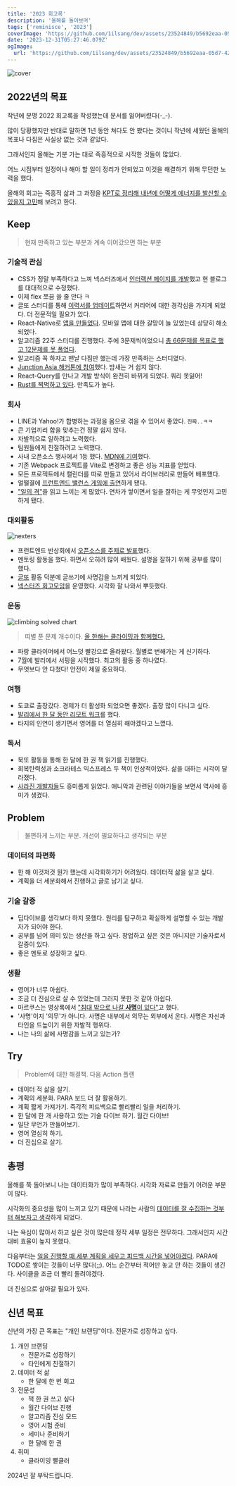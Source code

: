```yaml
---
title: '2023 회고록'
description: '올해를 돌아보며'
tags: ['reminisce', '2023']
coverImage: 'https://github.com/1ilsang/dev/assets/23524849/b5692eaa-05d7-428c-8356-ba04da3f4e3f'
date: '2023-12-31T05:27:46.079Z'
ogImage:
  url: 'https://github.com/1ilsang/dev/assets/23524849/b5692eaa-05d7-428c-8356-ba04da3f4e3f'
---
```


<img class="cover" alt="cover" src="https://github.com/1ilsang/dev/assets/23524849/b5692eaa-05d7-428c-8356-ba04da3f4e3f" alt="cover" />

## 2022년의 목표

작년에 분명 2022 회고록을 작성했는데 문서를 잃어버렸다(-\_-).

많이 당황했지만 반대로 말하면 1년 동안 쳐다도 안 봤다는 것이니 작년에 세웠던 올해의 목표나 다짐은 사실상 없는 것과 같았다.

그래서인지 올해는 기분 가는 대로 즉흥적으로 시작한 것들이 많았다.

어느 시점부터 일정이나 해야 할 일이 정리가 안되었고 이것을 해결하기 위해 무던한 노력을 했다.

올해의 회고는 즉흥적 삶과 그 과정을 <u>KPT로 정리해 내년에 어떻게 에너지를 발산할 수 있을지 고민</u>해 보려고 한다.

## Keep

> 현재 만족하고 있는 부분과 계속 이어갔으면 하는 부분

### 기술적 관심

- CSS가 정말 부족하다고 느껴 넥스터즈에서 [인터랙션 페이지를 개발](https://nexters.github.io/who-really-wants-to-play)했고 현 블로그를 대대적으로 수정했다.
- 이제 flex 쪼끔 쓸 줄 안다 ㅋ
- 글또 스터디를 통해 [이력서를 업데이트](https://1ilsang.dev/about)하면서 커리어에 대한 경각심을 가지게 되었다. 더 전문적일 필요가 있다.
- React-Native로 [앱을 만들었다](https://github.com/1ilsang/linkit). 모바일 앱에 대한 갈망이 늘 있었는데 상당히 해소되었다.
- 알고리즘 22주 스터디를 진행했다. 주에 3문제씩이었으니 [총 66문제를 목표로 했고 12문제를 못 풀었다](https://leetcode.com/1ilsang/).
- 알고리즘 꼭 하자고 맨날 다짐만 했는데 가장 만족하는 스터디였다.
- [Junction Asia 해커톤에 참여](https://github.com/junction-asia-2023/just-label)했다. 밤새는 거 쉽지 않다.
- React-Query를 만나고 개발 방식이 완전히 바뀌게 되었다. 쿼리 못잃어!
- [Rust를 찍먹하고 있다](https://github.com/1ilsang/rust-practice). 만족도가 높다.

### 회사

- LINE과 Yahoo!가 합병하는 과정을 몸으로 겪을 수 있어서 좋았다. `진짜..ㅋㅋ`
- 큰 기업끼리 합을 맞추는건 정말 쉽지 않다.
- 자발적으로 일하려고 노력했다.
- 팀원들에게 친절하려고 노력했다.
- 사내 오픈소스 행사에서 1등 했다. [MDN에 기여](https://github.com/mdn/translated-content/pulls?q=is%3Apr+is%3Aclosed+author%3A1ilsang)했다.
- 기존 Webpack 프로젝트를 Vite로 변경하고 좋은 성능 지표를 얻었다.
- 모든 프로젝트에서 캘린더를 따로 만들고 있어서 라이브러리로 만들어 배포했다.
- 얼떨결에 [프런트엔드 밸런스 게임에 출연](https://youtu.be/mjeW7BUaU1c?si=qLbnlQU56iSAk0dF)하게 됐다.
- ["일의 격"](https://1ilsang.dev/posts/book/quality-of-job)을 읽고 느끼는 게 많았다. 연차가 쌓이면서 일을 잘하는 게 무엇인지 고민하게 됐다.

### 대외활동

![nexters](https://github.com/1ilsang/dev/assets/23524849/2e80e8ab-b006-4557-b31c-ef09999ed350)

- 프런트엔드 반상회에서 [오픈소스를 주제로 발표](https://1ilsang.dev/posts/activity/geultto8-seminar)했다.
- 멘토링 활동을 했다. 하면서 오히려 많이 배웠다. 설명을 잘하기 위해 공부를 많이 했다.
- [글또](https://github.com/geultto/) 활동 덕분에 글쓰기에 사명감을 느끼게 되었다.
- [넥스터즈 회고모임](https://github.com/Nexters/retrospective?tab=readme-ov-file#-2023%EB%85%84-%ED%9A%8C%EA%B3%A0-)을 운영했다. 시각화 잘 나와서 뿌듯했다.

### 운동

![climbing solved chart](https://github.com/1ilsang/dev/assets/23524849/6732e1c3-cd28-4f23-ae20-0b40d791c91e)

> 띠별 푼 문제 개수이다. [올 한해는 클라이밍과 함께했다.](https://instagram.com/_chul.climb)

- 파랑 클라이머에서 어느덧 빨강으로 올라왔다. 월별로 변해가는 게 신기하다.
- 7월에 발리에서 서핑을 시작했다. 최고의 활동 중 하나였다.
- 무엇보다 안 다쳤다! 안전이 제일 중요하다.

### 여행

- 도쿄로 출장갔다. 경제가 더 활성화 되었으면 좋겠다. 출장 많이 다니고 싶다.
- [발리에서 한 달 동안 리모트 워크](https://1ilsang.dev/posts/activity/bali-remote)를 했다.
- 타지의 인연이 생기면서 영어를 더 열심히 해야겠다고 느꼈다.

### 독서

- 북또 활동을 통해 한 달에 한 권 책 읽기를 진행했다.
- 회복탄력성과 소크라테스 익스프레스 두 책이 인상적이었다. 삶을 대하는 시각이 달라졌다.
- [사라진 개발자들](https://1ilsang.dev/posts/book/proving-ground)도 흥미롭게 읽었다. 애니악과 관련된 이야기들을 보면서 역사에 흥미가 생겼다.

## Problem

> 불편하게 느끼는 부분. 개선이 필요하다고 생각되는 부분

### 데이터의 파편화

- 한 해 이것저것 뭔가 했는데 시각화하기가 어려웠다. 데이터적 삶을 살고 싶다.
- 계획을 더 세분화해서 진행하고 글로 남기고 싶다.

### 기술 갈증

- 딥다이브를 생각보다 하지 못했다. 원리를 탐구하고 확실하게 설명할 수 있는 개발자가 되어야 한다.
- 공부를 넘어 의미 있는 생산을 하고 싶다. 창업하고 싶은 것은 아니지만 기술자로서 갈증이 있다.
- 좋은 멘토로 성장하고 싶다.

### 생활

- 영어가 너무 아쉽다.
- 조금 더 진심으로 살 수 있었는데 그러지 못한 것 같아 아쉽다.
- 마르쿠스는 명상록에서 <u>"침대 밖으로 나갈 <b>사명</b>이 있다"</u>고 했다.
- '사명'이지 '의무'가 아니다. 사명은 내부에서 의무는 외부에서 온다. 사명은 자신과 타인을 드높이기 위한 자발적 행위다.
- 나는 나의 삶에 사명감을 느끼고 있는가?

## Try

> Problem에 대한 해결책. 다음 Action 플랜

- 데이터 적 삶을 살기.
- 계획의 세분화. PARA 보드 더 잘 활용하기.
- 계획 짧게 가져가기. 즉각적 피드백으로 빨리빨리 일을 처리하기.
- 한 달에 한 개 사용하고 있는 기술 다이브 하기. 월간 다이브!
- 일단 무언가 만들어보기.
- 영어 열심히 하기.
- 더 진심으로 살기.

## 총평

올해를 쭉 돌아보니 나는 데이터화가 많이 부족하다. 시각화 자료로 만들기 어려운 부분이 많다.

시각화의 중요성을 많이 느끼고 있기 때문에 나라는 사람의 <u>데이터를 잘 수집하는 것부터 해보자고 생각</u>하게 되었다.

나는 욕심이 많아서 하고 싶은 것이 많은데 정작 세부 일정은 전무하다. 그래서인지 시간 대비 효율이 높지 못했다.

다음부터는 <u>일을 진행할 때 세부 계획을 세우고 피드백 시간을 넣어야겠다</u>. PARA에 TODO로 쌓이는 것들이 너무 많다(;;). 어느 순간부터 적어만 놓고 안 하는 것들이 생긴다. 사이클을 조금 더 빨리 돌려야겠다.

더 진심으로 살아갈 필요가 있다.

## 신년 목표

신년의 가장 큰 목표는 "개인 브랜딩"이다. 전문가로 성장하고 싶다.

1. 개인 브랜딩
   - 전문가로 성장하기
   - 타인에게 친절하기
2. 데이터 적 삶
   - 한 달에 한 번 회고
3. 전문성
   - 책 한 권 쓰고 싶다
   - 월간 다이브 진행
   - 알고리즘 진심 모드
   - 영어 시험 준비
   - 세미나 준비하기
   - 한 달에 한 권
4. 취미
   - 클라이밍 빨클러

2024년 잘 부탁드립니다.
